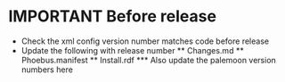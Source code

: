 # IMPORTANT Before release
* Check the xml config version number matches code before release
* Update the following with release number
** Changes.md
** Phoebus.manifest
** Install.rdf
*** Also update the palemoon version numbers here

